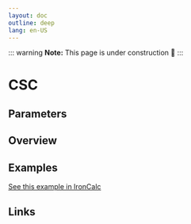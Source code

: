 ```yaml
---
layout: doc
outline: deep
lang: en-US
---
```


::: warning
**Note:** This page is under construction 🚧
:::

# CSC

## Parameters

## Overview

## Examples

[See this example in IronCalc](https://app.ironcalc.com/?filename=csc)

## Links